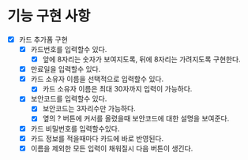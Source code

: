 # 기능 구현 사항

- [x] 카드 추가폼 구현
  - [x] 카드번호를 입력할수 있다.
    - [x] 앞에 8자리는 숫자가 보여지도록, 뒤에 8자리는 가려지도록 구현한다.
  - [x] 만료일을 입력할수 있다.
  - [x] 카드 소유자 이름을 선택적으로 입력할수 있다.
    - [x] 카드 소유자 이름은 최대 30자까지 입력이 가능하다.
  - [x] 보안코드를 입력할수 있다.
    - [x] 보안코드는 3자리수만 가능하다.
    - [x] 옆의 ? 버튼에 커서를 올렸을때 보안코드에 대한 설명을 보여준다.
  - [x] 카드 비밀번호를 입력할수있다.
  - [x] 카드 정보를 적을때마다 카드에 바로 반영된다.
  - [x] 이름을 제외한 모든 입력이 채워질시 다음 버튼이 생긴다.

